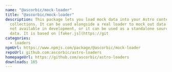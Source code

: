 ```yaml
---
name: "@ascorbic/mock-loader"
title: "@ascorbic/mock-loader"
description: This package lets you load mock data into your Astro content
  collections. It can be used alongside a real loader to mock out data that is
  not available in development, or it can be used as a standalone source of
  data. It is based on [faker.js](https://git
categories:
  - loaders
npmUrl: https://www.npmjs.com/package/@ascorbic/mock-loader
repoUrl: github.com:ascorbic/astro-loaders
homepageUrl: https://github.com/ascorbic/astro-loaders
downloads: 165
---
```

